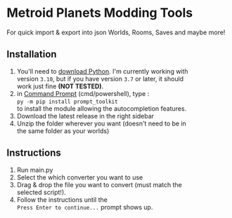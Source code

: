 # Metroid Planets Modding Tools
 For quick import & export into json Worlds, Rooms, Saves and maybe more!

## Installation
1. You'll need to [download Python](https://www.python.org/downloads/). I'm currently working with  
  version `3.10`, but if you have version `3.7` or later, it should  
	work just fine **(NOT TESTED)**.
2. in [Command Prompt](https://www.google.com/search?q=how+to+open+command+prompt) (cmd/powershell), type :  
  `py -m pip install prompt_toolkit`  
	to install the module allowing the autocompletion features.
3. Download the latest release in the right sidebar
4. Unzip the folder wherever you want (doesn't need to be in  
  the same folder as your worlds)
## Instructions
1. Run main.py
2. Select the which converter you want to use
3. Drag & drop the file you want to convert (must match the  
	selected script!).
3. Follow the instructions until the  
  `Press Enter to continue...` prompt shows up.
